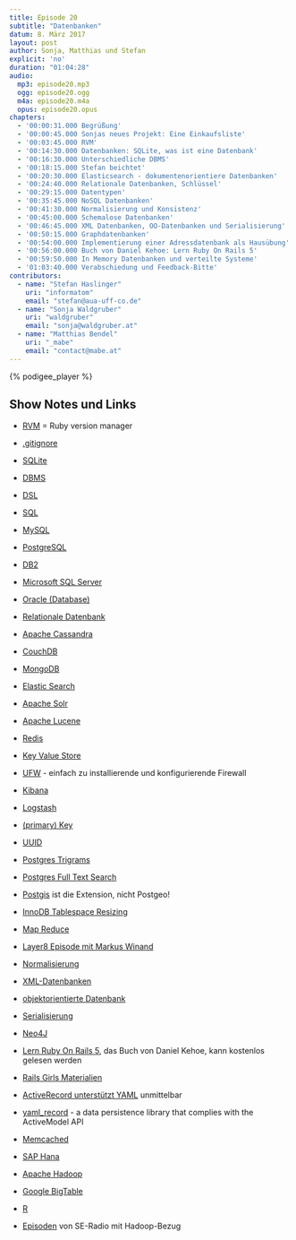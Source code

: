 ```yaml
---
title: Episode 20
subtitle: "Datenbanken"
datum: 8. März 2017
layout: post
author: Sonja, Matthias und Stefan
explicit: 'no'
duration: "01:04:28"
audio:
  mp3: episode20.mp3
  ogg: episode20.ogg
  m4a: episode20.m4a
  opus: episode20.opus
chapters:
  - '00:00:31.000 Begrüßung'
  - '00:00:45.000 Sonjas neues Projekt: Eine Einkaufsliste'
  - '00:03:45.000 RVM'
  - '00:14:30.000 Datenbanken: SQLite, was ist eine Datenbank'
  - '00:16:30.000 Unterschiedliche DBMS'
  - '00:18:15.000 Stefan beichtet'
  - '00:20:30.000 Elasticsearch - dokumentenorientiere Datenbanken'
  - '00:24:40.000 Relationale Datenbanken, Schlüssel'
  - '00:29:15.000 Datentypen'
  - '00:35:45.000 NoSQL Datenbanken'
  - '00:41:30.000 Normalisierung und Konsistenz'
  - '00:45:00.000 Schemalose Datenbanken'
  - '00:46:45.000 XML Datenbanken, OO-Datenbanken und Serialisierung'
  - '00:50:15.000 Graphdatenbanken'
  - '00:54:00.000 Implementierung einer Adressdatenbank als Hausübung'
  - '00:56:00.000 Buch von Daniel Kehoe: Lern Ruby On Rails 5'
  - '00:59:50.000 In Memory Datenbanken und verteilte Systeme'
  - '01:03:40.000 Verabschiedung und Feedback-Bitte'
contributors:
  - name: "Stefan Haslinger"
    uri: "informatom"
    email: "stefan@aua-uff-co.de"
  - name: "Sonja Waldgruber"
    uri: "waldgruber"
    email: "sonja@waldgruber.at"
  - name: "Matthias Bendel"
    uri: "_mabe"
    email: "contact@mabe.at"
---
```


{% podigee_player %}

## Show Notes und Links

* [RVM](https://rvm.io/) = Ruby version manager
* [.gitignore](https://git-scm.com/docs/gitignore)
* [SQLite](https://www.sqlite.org/)
* [DBMS](https://en.wikipedia.org/wiki/Database)
* [DSL](https://en.wikipedia.org/wiki/Domain-specific_language)

* [SQL](https://de.wikipedia.org/wiki/SQL)
* [MySQL](https://www.mysql.de/)
* [PostgreSQL](https://www.postgresql.org/)
* [DB2](https://de.wikipedia.org/wiki/DB2)
* [Microsoft SQL Server](https://de.wikipedia.org/wiki/Microsoft_SQL_Server)
* [Oracle (Database)](https://de.wikipedia.org/wiki/Oracle_(Datenbanksystem))
* [Relationale Datenbank](https://de.wikipedia.org/wiki/Relationale_Datenbank)

* [Apache Cassandra](https://de.wikipedia.org/wiki/Apache_Cassandra)
* [CouchDB](http://couchdb.apache.org/)
* [MongoDB](https://www.mongodb.com/de)
* [Elastic Search](https://www.elastic.co/products/elasticsearch)
* [Apache Solr](https://en.wikipedia.org/wiki/Apache_Solr)
* [Apache Lucene](https://en.wikipedia.org/wiki/Apache_Lucene)
* [Redis](https://redis.io/)
* [Key Value Store](https://en.wikipedia.org/wiki/Key-value_database)
* [UFW](https://wiki.ubuntuusers.de/ufw/) - einfach zu installierende und konfigurierende Firewall
* [Kibana](https://www.elastic.co/products/kibana)
* [Logstash](https://www.elastic.co/de/products/logstash)

* [(primary) Key](https://de.wikipedia.org/wiki/Schl%C3%BCssel_(Datenbank))
* [UUID](https://de.wikipedia.org/wiki/Universally_Unique_Identifier)
* [Postgres Trigrams](https://www.postgresql.org/docs/9.1/static/pgtrgm.html)
* [Postgres Full Text Search](https://www.postgresql.org/docs/9.5/static/textsearch.html)
* [Postgis](http://postgis.net/) ist die Extension, nicht Postgeo!
* [InnoDB Tablespace Resizing](https://dev.mysql.com/doc/refman/5.6/en/innodb-resize-system-tablespace.html)
* [Map Reduce](https://de.wikipedia.org/wiki/MapReduce)
* [Layer8 Episode mit Markus Winand](https://layer8.informatom.com/2013/09/02/episode1.html#639dcf6d)
* [Normalisierung](https://de.wikipedia.org/wiki/Normalisierung_(Datenbank))

* [XML-Datenbanken](https://de.wikipedia.org/wiki/XML-Datenbank)
* [objektorientierte Datenbank](https://de.wikipedia.org/wiki/Objektdatenbank)
* [Serialisierung](https://de.wikipedia.org/wiki/Serialisierung)

* [Neo4J](https://de.wikipedia.org/wiki/Neo4j)

* [Lern Ruby On Rails 5](http://learn-rails.com/), das Buch von Daniel Kehoe, kann kostenlos
  gelesen werden
* [Rails Girls Materialien](http://railsgirls.com/materials.html)
* [ActiveRecord unterstützt YAML](http://api.rubyonrails.org/classes/ActiveRecord/Store.html) unmittelbar
* [yaml_record](https://github.com/nicotaing/yaml_record) - a data persistence library that complies
  with the ActiveModel API

* [Memcached](https://memcached.org/)
* [SAP Hana](https://de.wikipedia.org/wiki/SAP_HANA)

* [Apache Hadoop](https://de.wikipedia.org/wiki/Apache_Hadoop)
* [Google BigTable](https://de.wikipedia.org/wiki/Google_BigTable)
* [R](https://de.wikipedia.org/wiki/R_(Programmiersprache))
* [Episoden](http://www.se-radio.net/tag/hadoop/) von SE-Radio mit Hadoop-Bezug